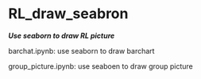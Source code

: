 # RL_draw_seabron
*****Use seaborn to draw RL picture*****

barchat.ipynb: use seaborn to draw barchart

group_picture.ipynb: use seaboen to draw group picture
